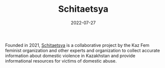 ﻿---
title: "Schitaetsya"
linkTitle: "Schitaetsya"
contributor: ["Aizada Arystanbek"]
date: 2022-07-27
countries: ["Kazakhstan"]
category: ["Local NGO"]
tags: ["gender NGO", "gender-based violence", "health", "politics"]
date_start: [2021]
date_end: []
data_type: ["quantitative", "statistics", "qualitative", "narratives", "testimonies"] 
language: ["Russian"]
updated: 2023-05-26
description: 
  Schitaetsya is a collaborative project by the Kaz Fem feminist organization and other experts and organization to collect accurate information about domestic violence in Kazakhstan and provide informational resources for victims of domestic abuse.
---

Founded in 2021, [Schitaetsya](https://schitaetsya.kz/) is a collaborative project by the Kaz Fem feminist organization and other experts and organization to collect accurate information about domestic violence in Kazakhstan and provide informational resources for victims of domestic abuse. 
